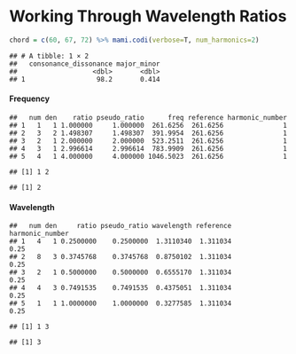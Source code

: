 Working Through Wavelength Ratios
================

``` r
chord = c(60, 67, 72) %>% mami.codi(verbose=T, num_harmonics=2)
```

    ## # A tibble: 1 × 2
    ##   consonance_dissonance major_minor
    ##                   <dbl>       <dbl>
    ## 1                  98.2       0.414

#### Frequency

    ##   num den    ratio pseudo_ratio      freq reference harmonic_number
    ## 1   1   1 1.000000     1.000000  261.6256  261.6256               1
    ## 2   3   2 1.498307     1.498307  391.9954  261.6256               1
    ## 3   2   1 2.000000     2.000000  523.2511  261.6256               1
    ## 4   3   1 2.996614     2.996614  783.9909  261.6256               1
    ## 5   4   1 4.000000     4.000000 1046.5023  261.6256               1

    ## [1] 1 2

    ## [1] 2

#### Wavelength

    ##   num den     ratio pseudo_ratio wavelength reference harmonic_number
    ## 1   4   1 0.2500000    0.2500000  1.3110340  1.311034            0.25
    ## 2   8   3 0.3745768    0.3745768  0.8750102  1.311034            0.25
    ## 3   2   1 0.5000000    0.5000000  0.6555170  1.311034            0.25
    ## 4   4   3 0.7491535    0.7491535  0.4375051  1.311034            0.25
    ## 5   1   1 1.0000000    1.0000000  0.3277585  1.311034            0.25

    ## [1] 1 3

    ## [1] 3
